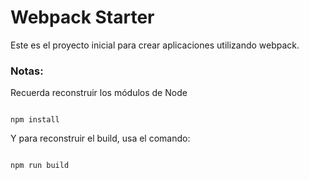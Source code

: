 # Webpack Starter

Este es el proyecto inicial para crear aplicaciones utilizando webpack.

### Notas:
Recuerda reconstruir los módulos de Node
```

npm install

```
Y para reconstruir el build, usa el comando:

```

npm run build

```
